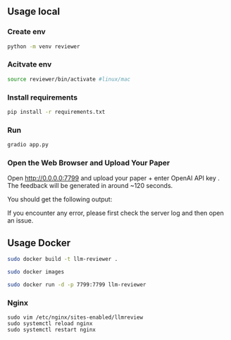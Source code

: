 ## Usage local

### Create env

```bash
python -m venv reviewer
```

### Acitvate env

```bash
source reviewer/bin/activate #linux/mac
```

### Install requirements

```bash
pip install -r requirements.txt
```

### Run

```bash
gradio app.py
```

### Open the Web Browser and Upload Your Paper

Open http://0.0.0.0:7799 and upload your paper + enter OpenAI API key . The feedback will be generated in around ~120 seconds.

You should get the following output:

<!-- ![demo](/assets/demo.png) -->

If you encounter any error, please first check the server log and then open an issue.

## Usage Docker

```bash
sudo docker build -t llm-reviewer .
```

```bash
sudo docker images
```

```bash
sudo docker run -d -p 7799:7799 llm-reviewer
```

### Nginx

```
sudo vim /etc/nginx/sites-enabled/llmreview
sudo systemctl reload nginx
sudo systemctl restart nginx
```

